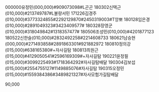 000000유정민(000,000)#909073098#L곤곤
180302신택근(010,000)#213749787#L불량서민
171226김경주(010,000)#3773324855#2292129870#2450319003#T앙뽀
180128임은경(010,000)#2891049323#3423409577#
180328장영군(010,000)#318049842#1318357477#
180506조성민(010,000)#4201877123
180522신한슬(010,000)#2832492258#2214608733 
180621남승현(000,000)#271493858#2891863301#921882972
180810정의강(015,000)#638165380#+자사길탐
180813최원근(015,000)#4129050541#2596169309#+자사길탐
190221윤정필(015,000)#3099225493#1718364292#자사길탐배달
190304김보섭(015,000)#2554755127#1149885076#자사길탐
190315오정민(015,000)#1559384386#3489821327#자사모험가길탐배달

90,000
